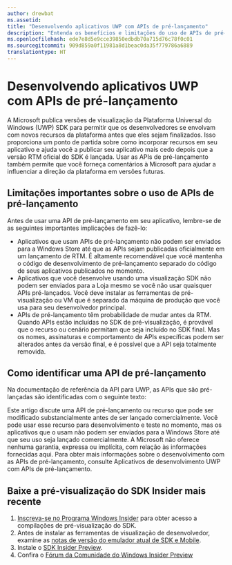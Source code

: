 ```yaml
---
author: drewbat
ms.assetid: 
title: "Desenvolvendo aplicativos UWP com APIs de pré-lançamento"
description: "Entenda os benefícios e limitações do uso de APIs de pré-lançamento que estão incluídos nas visualizações de SDK UWP."
ms.openlocfilehash: ede7e8d5e9cce39850edbdb70a715d76c78f0c01
ms.sourcegitcommit: 909d859a0f11981a8d1beac0da35f779786a6889
translationtype: HT
---
```

# <a name="developing-uwp-apps-with-pre-release-apis"></a>Desenvolvendo aplicativos UWP com APIs de pré-lançamento

A Microsoft publica versões de visualização da Plataforma Universal do Windows (UWP) SDK para permitir que os desenvolvedores se envolvam com novos recursos da plataforma antes que eles sejam finalizados. Isso proporciona um ponto de partida sobre como incorporar recursos em seu aplicativo e ajuda você a publicar seu aplicativo mais cedo depois que a versão RTM oficial do SDK é lançada. Usar as APIs de pré-lançamento também permite que você forneça comentários à Microsoft para ajudar a influenciar a direção da plataforma em versões futuras.

## <a name="important-limitations-on-the-use-of-pre-release-apis"></a>Limitações importantes sobre o uso de APIs de pré-lançamento
Antes de usar uma API de pré-lançamento em seu aplicativo, lembre-se de as seguintes importantes implicações de fazê-lo: 
* Aplicativos que usam APIs de pré-lançamento não podem ser enviados para a Windows Store até que as APIs sejam publicadas oficialmente em um lançamento de RTM. É altamente recomendável que você mantenha o código de desenvolvimento de pré-lançamento separado do código de seus aplicativos publicados no momento. 
* Aplicativos que você desenvolve usando uma visualização SDK não podem ser enviados para a Loja mesmo se você não usar quaisquer APIs pré-lançados. Você deve instalar as ferramentas de pré-visualização ou VM que é separado da máquina de produção que você usa para seu desenvolvedor principal. 
* APIs de pré-lançamento têm probabilidade de mudar antes da RTM. Quando APIs estão incluídas no SDK de pré-visualização, é provável que o recurso ou cenário permitam que seja incluído no SDK final. Mas os nomes, assinaturas e comportamento de APIs específicas podem ser alterados antes da versão final, e é possível que a API seja totalmente removida. 

## <a name="how-to-identify-a-prerelease-api"></a>Como identificar uma API de pré-lançamento 
Na documentação de referência da API para UWP, as APIs que são pré-lançadas são identificadas com o seguinte texto: 

Este artigo discute uma API de pré-lançamento ou recurso que pode ser modificado substancialmente antes de ser lançado comercialmente. Você pode usar esse recurso para desenvolvimento e teste no momento, mas os aplicativos que o usam não podem ser enviados para a Windows Store até que seu uso seja lançado comercialmente. A Microsoft não oferece nenhuma garantia, expressa ou implícita, com relação às informações fornecidas aqui. Para obter mais informações sobre o desenvolvimento com as APIs de pré-lançamento, consulte Aplicativos de desenvolvimento UWP com APIs de pré-lançamento. 

## <a name="get-the-latest-sdk-insider-preview"></a>Baixe a pré-visualização do SDK Insider mais recente 
1. [Inscreva-se no Programa Windows Insider](https://insider.windows.com/) para obter acesso a compilações de pré-visualização do SDK. 
3. Antes de instalar as ferramentas de visualização de desenvolvedor, examine as [notas de versão do emulador atual de SDK e Mobile](http://go.microsoft.com/fwlink/?LinkId=829180).
4. Instale o [SDK Insider Preview](https://www.microsoft.com/en-us/software-download/windowsinsiderpreviewSDK).
5. Confira o [Fórum da Comunidade do Windows Insider Preview](http://go.microsoft.com/fwlink/p/?LinkId=507620)
